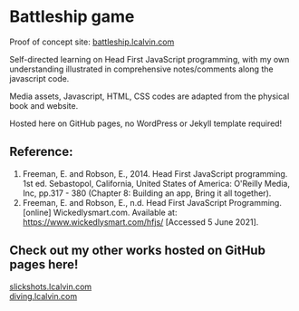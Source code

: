 # Battleship game 
Proof of concept site: [battleship.lcalvin.com](https://battleship.lcalvin.com/)

Self-directed learning on Head First JavaScript programming, 
with my own understanding illustrated in comprehensive notes/comments along the javascript code.

Media assets, Javascript, HTML, CSS codes are adapted from the physical book and website.

Hosted here on GitHub pages, no WordPress or Jekyll template required!

## Reference: 
1. Freeman, E. and Robson, E., 2014.
   Head First JavaScript programming. 1st ed.
   Sebastopol, California, United States of America:
   O'Reilly Media, Inc,
   pp.317 - 380 (Chapter 8: Building an app, Bring it all together).
2. Freeman, E. and Robson, E., n.d.
   Head First JavaScript Programming. [online] Wickedlysmart.com.
   Available at: <https://www.wickedlysmart.com/hfjs/>
   [Accessed 5 June 2021].

## Check out my other works hosted on GitHub pages here!
[slickshots.lcalvin.com](https://slickshots.lcalvin.com/)  
[diving.lcalvin.com](https://diving.lcalvin.com/)
